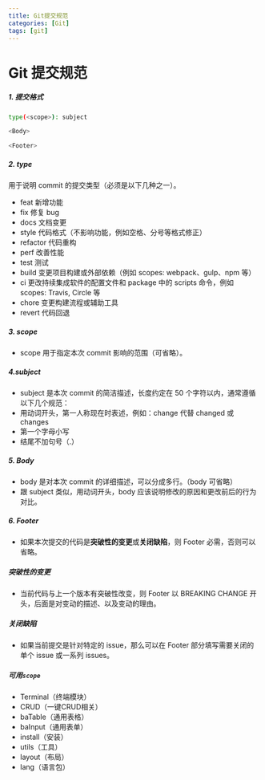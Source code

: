 ```yaml
---
title: Git提交规范
categories: [Git]
tags: [git]
---
```


# Git 提交规范



##### 1. 提交格式

```bash
type(<scope>): subject

<Body>

<Footer>
```



##### 2. type

用于说明 commit 的提交类型（必须是以下几种之一）。

- feat 新增功能
- fix 修复 bug
- docs 文档变更
- style 代码格式（不影响功能，例如空格、分号等格式修正）
- refactor 代码重构
- perf 改善性能
- test 测试
- build 变更项目构建或外部依赖（例如 scopes: webpack、gulp、npm 等）
- ci 更改持续集成软件的配置文件和 package 中的 scripts 命令，例如 scopes: Travis, Circle 等
- chore 变更构建流程或辅助工具
- revert 代码回退



##### 3. scope

- scope 用于指定本次 commit 影响的范围（可省略）。



##### 4.subject

- subject 是本次 commit 的简洁描述，长度约定在 50 个字符以内，通常遵循以下几个规范：
- 用动词开头，第一人称现在时表述，例如：change 代替 changed 或 changes
- 第一个字母小写
- 结尾不加句号（.）



##### 5. Body

- body 是对本次 commit 的详细描述，可以分成多行。（body 可省略）
- 跟 subject 类似，用动词开头，body 应该说明修改的原因和更改前后的行为对比。



##### 6. Footer

- 如果本次提交的代码是**突破性的变更**或**关闭缺陷**，则 Footer 必需，否则可以省略。



##### 突破性的变更

- 当前代码与上一个版本有突破性改变，则 Footer 以 BREAKING CHANGE 开头，后面是对变动的描述、以及变动的理由。



##### 关闭缺陷

- 如果当前提交是针对特定的 issue，那么可以在 Footer 部分填写需要关闭的单个 issue 或一系列 issues。



##### 可用`scope`

- Terminal（终端模块）
- CRUD（一键CRUD相关）
- baTable（通用表格）
- baInput（通用表单）
- install（安装）
- utils（工具）
- layout（布局）
- lang（语言包）
